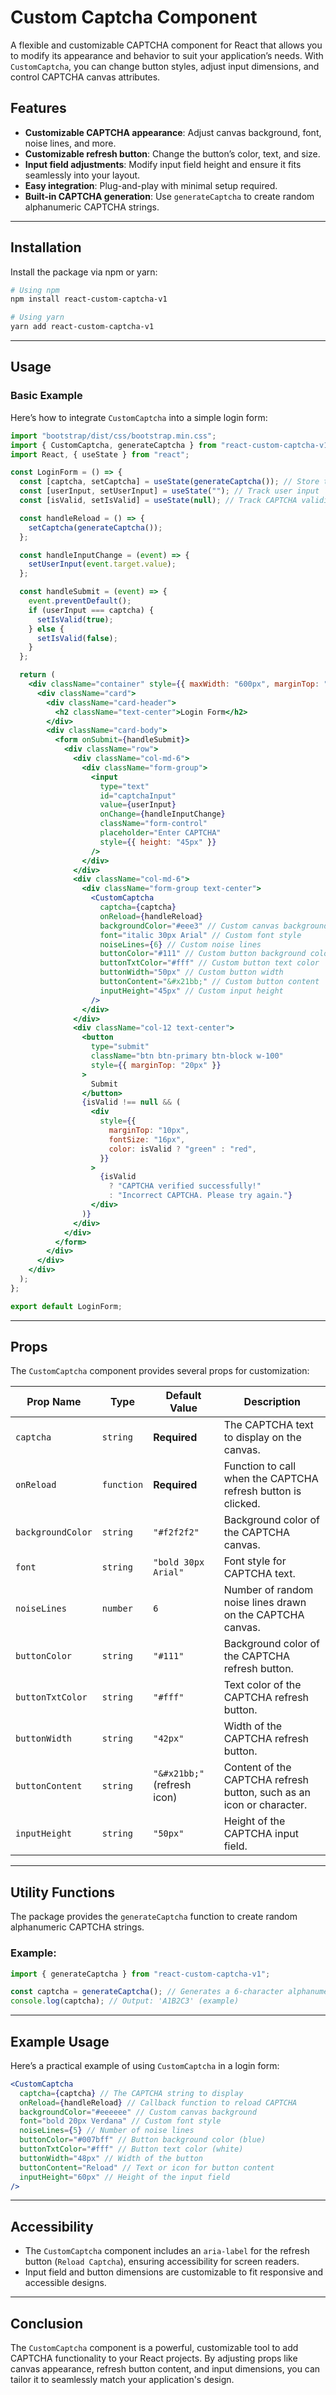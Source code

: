 # Custom Captcha Component

A flexible and customizable CAPTCHA component for React that allows you to modify its appearance and behavior to suit your application’s needs. With `CustomCaptcha`, you can change button styles, adjust input dimensions, and control CAPTCHA canvas attributes.

## Features

- **Customizable CAPTCHA appearance**: Adjust canvas background, font, noise lines, and more.
- **Customizable refresh button**: Change the button’s color, text, and size.
- **Input field adjustments**: Modify input field height and ensure it fits seamlessly into your layout.
- **Easy integration**: Plug-and-play with minimal setup required.
- **Built-in CAPTCHA generation**: Use `generateCaptcha` to create random alphanumeric CAPTCHA strings.

---

## Installation

Install the package via npm or yarn:

```bash
# Using npm
npm install react-custom-captcha-v1

# Using yarn
yarn add react-custom-captcha-v1
```

---

## Usage

### Basic Example

Here’s how to integrate `CustomCaptcha` into a simple login form:

```jsx
import "bootstrap/dist/css/bootstrap.min.css";
import { CustomCaptcha, generateCaptcha } from "react-custom-captcha-v1";
import React, { useState } from "react";

const LoginForm = () => {
  const [captcha, setCaptcha] = useState(generateCaptcha()); // Store the generated CAPTCHA
  const [userInput, setUserInput] = useState(""); // Track user input
  const [isValid, setIsValid] = useState(null); // Track CAPTCHA validity

  const handleReload = () => {
    setCaptcha(generateCaptcha());
  };

  const handleInputChange = (event) => {
    setUserInput(event.target.value);
  };

  const handleSubmit = (event) => {
    event.preventDefault();
    if (userInput === captcha) {
      setIsValid(true);
    } else {
      setIsValid(false);
    }
  };

  return (
    <div className="container" style={{ maxWidth: "600px", marginTop: "50px" }}>
      <div className="card">
        <div className="card-header">
          <h2 className="text-center">Login Form</h2>
        </div>
        <div className="card-body">
          <form onSubmit={handleSubmit}>
            <div className="row">
              <div className="col-md-6">
                <div className="form-group">
                  <input
                    type="text"
                    id="captchaInput"
                    value={userInput}
                    onChange={handleInputChange}
                    className="form-control"
                    placeholder="Enter CAPTCHA"
                    style={{ height: "45px" }}
                  />
                </div>
              </div>
              <div className="col-md-6">
                <div className="form-group text-center">
                  <CustomCaptcha
                    captcha={captcha}
                    onReload={handleReload}
                    backgroundColor="#eee3" // Custom canvas background
                    font="italic 30px Arial" // Custom font style
                    noiseLines={6} // Custom noise lines
                    buttonColor="#111" // Custom button background color
                    buttonTxtColor="#fff" // Custom button text color
                    buttonWidth="50px" // Custom button width
                    buttonContent="&#x21bb;" // Custom button content
                    inputHeight="45px" // Custom input height
                  />
                </div>
              </div>
              <div className="col-12 text-center">
                <button
                  type="submit"
                  className="btn btn-primary btn-block w-100"
                  style={{ marginTop: "20px" }}
                >
                  Submit
                </button>
                {isValid !== null && (
                  <div
                    style={{
                      marginTop: "10px",
                      fontSize: "16px",
                      color: isValid ? "green" : "red",
                    }}
                  >
                    {isValid
                      ? "CAPTCHA verified successfully!"
                      : "Incorrect CAPTCHA. Please try again."}
                  </div>
                )}
              </div>
            </div>
          </form>
        </div>
      </div>
    </div>
  );
};

export default LoginForm;
```

---

## Props

The `CustomCaptcha` component provides several props for customization:

| Prop Name         | Type       | Default Value               | Description                                                          |
| ----------------- | ---------- | --------------------------- | -------------------------------------------------------------------- |
| `captcha`         | `string`   | **Required**                | The CAPTCHA text to display on the canvas.                           |
| `onReload`        | `function` | **Required**                | Function to call when the CAPTCHA refresh button is clicked.         |
| `backgroundColor` | `string`   | `"#f2f2f2"`                 | Background color of the CAPTCHA canvas.                              |
| `font`            | `string`   | `"bold 30px Arial"`         | Font style for CAPTCHA text.                                         |
| `noiseLines`      | `number`   | `6`                         | Number of random noise lines drawn on the CAPTCHA canvas.            |
| `buttonColor`     | `string`   | `"#111"`                    | Background color of the CAPTCHA refresh button.                      |
| `buttonTxtColor`  | `string`   | `"#fff"`                    | Text color of the CAPTCHA refresh button.                            |
| `buttonWidth`     | `string`   | `"42px"`                    | Width of the CAPTCHA refresh button.                                 |
| `buttonContent`   | `string`   | `"&#x21bb;"` (refresh icon) | Content of the CAPTCHA refresh button, such as an icon or character. |
| `inputHeight`     | `string`   | `"50px"`                    | Height of the CAPTCHA input field.                                   |

---

## Utility Functions

The package provides the `generateCaptcha` function to create random alphanumeric CAPTCHA strings.

### Example:

```javascript
import { generateCaptcha } from "react-custom-captcha-v1";

const captcha = generateCaptcha(); // Generates a 6-character alphanumeric CAPTCHA
console.log(captcha); // Output: 'A1B2C3' (example)
```

---

## Example Usage

Here’s a practical example of using `CustomCaptcha` in a login form:

```jsx
<CustomCaptcha
  captcha={captcha} // The CAPTCHA string to display
  onReload={handleReload} // Callback function to reload CAPTCHA
  backgroundColor="#eeeeee" // Custom canvas background
  font="bold 20px Verdana" // Custom font style
  noiseLines={5} // Number of noise lines
  buttonColor="#007bff" // Button background color (blue)
  buttonTxtColor="#fff" // Button text color (white)
  buttonWidth="48px" // Width of the button
  buttonContent="Reload" // Text or icon for button content
  inputHeight="60px" // Height of the input field
/>
```

---

## Accessibility

- The `CustomCaptcha` component includes an `aria-label` for the refresh button (`Reload Captcha`), ensuring accessibility for screen readers.
- Input field and button dimensions are customizable to fit responsive and accessible designs.

---

## Conclusion

The `CustomCaptcha` component is a powerful, customizable tool to add CAPTCHA functionality to your React projects. By adjusting props like canvas appearance, refresh button content, and input dimensions, you can tailor it to seamlessly match your application's design.
